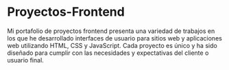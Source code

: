 # Proyectos-Frontend
Mi portafolio de proyectos frontend presenta una variedad de trabajos en los que he desarrollado interfaces de usuario para sitios web y aplicaciones web utilizando HTML, CSS y JavaScript. Cada proyecto es único y ha sido diseñado para cumplir con las necesidades y expectativas del cliente o usuario final.
